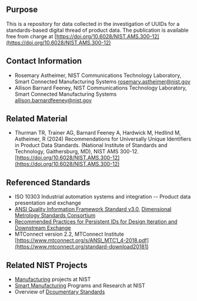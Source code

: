## Purpose
This is a repository for data collected in the investigation of UUIDs for a standards-based digital thread of product data. The publication is available free from charge at [https://doi.org/10.6028/NIST.AMS.300-12](https://doi.org/10.6028/NIST.AMS.300-12)

## Contact Information
- Rosemary Astheimer, NIST Communications Technology Laboratory, Smart Connected Manufacturing Systems rosemary.astheimer@nist.gov
- Allison Barnard Feeney, NIST Communications Technology Laboratory, Smart Connected Manufacturing Systems allison.barnardfeeney@nist.gov

## Related Material
- Thurman TR, Trainer AG, Barnard Feeney A, Hardwick M, Hedlind M, Astheimer, R (2024) Recommendations for Universally Unique Identifiers in Product Data Standards. (National Institute of Standards and Technology, Gaithersburg, MD), NIST AMS 300-12. [https://doi.org/10.6028/NIST.AMS.300-12](https://doi.org/10.6028/NIST.AMS.300-12)

## Referenced Standards
- ISO 10303 Industrial automation systems and integration -- Product data presentation and exchange
- [ANSI Quality Information Framework Standard v3.0](https://qifstandards.org/download/), [Dimensional Metrology Standards Consortium](https://qifstandards.org/overview/)
- [Recommended Practices for Persistent IDs for Design Iteration and Downstream Exchange](https://www.mbx-if.de/documents/rec_pracs_PID_v1.pdf)
- MTConnect version 2.2, MTConnect Institute [https://www.mtconnect.org/s/ANSI_MTC1_4-2018.pdf](https://www.mtconnect.org/standard-download20181)

## Related NIST Projects
- [Manufacturing](https://www.nist.gov/manufacturing) projects at NIST
- [Smart Manufacturing](https://www.nist.gov/smart-manufacturing) Programs and Research at NIST
- Overview of [Dcoumentary Standards](https://www.nist.gov/documentary-standards)

<!-- References -->

[18f-guide]: https://github.com/18F/open-source-guide/blob/18f-pages/pages/making-readmes-readable.md
[cornell-meta]: https://data.research.cornell.edu/content/readme
[gh-cdo]: https://docs.github.com/en/repositories/managing-your-repositorys-settings-and-features/customizing-your-repository/about-code-owners
[gh-mdn]: https://github.github.com/gfm/
[gh-nst]: https://github.com/usnistgov
[gh-odi]: https://odiwiki.nist.gov/ODI/GitHub.html
[gh-osr]: https://github.com/usnistgov/opensource-repo/
[gh-ost]: https://github.com/orgs/usnistgov/teams/opensource-team
[gh-rob]: https://odiwiki.nist.gov/pub/ODI/GitHub/GHROB.pdf
[gh-tpl]: https://github.com/usnistgov/carpentries-development/discussions/3
[li-bsd]: https://opensource.org/licenses/bsd-license
[li-gpl]: https://opensource.org/licenses/gpl-license
[li-mit]: https://opensource.org/licenses/mit-license
[nist-code]: https://code.nist.gov
[nist-disclaimer]: https://www.nist.gov/open/license
[nist-s-1801-02]: https://inet.nist.gov/adlp/directives/review-data-intended-publication
[nist-open]: https://www.nist.gov/open/license#software
[wk-rdm]: https://en.wikipedia.org/wiki/README
